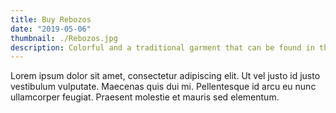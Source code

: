 ```yaml
---
title: Buy Rebozos
date: "2019-05-06"
thumbnail: ./Rebozos.jpg
description: Colorful and a traditional garment that can be found in the heart of Oaxaca
---
```


Lorem ipsum dolor sit amet, consectetur adipiscing elit. Ut vel justo id justo vestibulum vulputate. Maecenas quis dui mi. Pellentesque id arcu eu nunc ullamcorper feugiat. Praesent molestie et mauris sed elementum.
